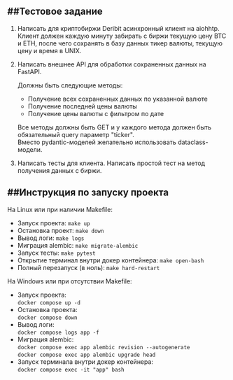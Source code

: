 ##Тестовое задание
-------------------
1. Написать для криптобиржи Deribit асинхронный клиент на aiohhtp.
Клиент должен каждую минуту забирать с биржи текущую цену BTC и ETH, после чего сохранять в базу данных тикер валюты, текущую цену и время в UNIX.
2. Написать внешнее API для обработки сохраненных данных на FastAPI.

    Должны быть следующие методы:  

    * Получение всех сохраненных данных по указанной валюте
    * Получение последней цены валюты
    * Получение цены валюты с фильтром по дате   

    Все методы должны быть GET и у каждого метода должен быть обязательный query параметр "ticker".   
    Вместо pydantic-моделей желательно использовать dataclass-модели.
3. Написать тесты для клиента.
Написать простой тест на метод получения данных с биржи.   

##Инструкция по запуску проекта
---------------------------------
На Linux или при наличии Makefile:
* Запуск проекта: `make up`
* Остановка проект: `make down`
* Вывод логи: `make logs`
* Миграция alembic: `make migrate-alembic`
* Запуск тесты: `make pytest`
* Открытие терминал внутри докер контейнера: `make open-bash`
* Полный перезапуск (в ноль): `make hard-restart`

На Windows или при отсутствии Makefile:
* Запуск проекта:   
    `docker compose up -d`
* Остановка проекта:    
    `docker compose down`
* Вывод логи:    
    `docker compose logs app -f`
* Миграция alembic:     
    `docker compose exec app alembic revision --autogenerate`   
    `docker compose exec app alembic upgrade head`
* Запуск терминала внутри докер контейнера:    
    `docker compose exec -it "app" bash`